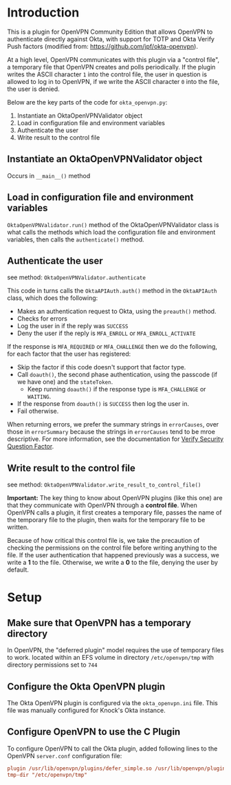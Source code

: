 # Introduction

This is a plugin for OpenVPN Community Edition that allows OpenVPN to authenticate directly against Okta, with support for TOTP and Okta Verify Push factors (modified from: <https://github.com/jpf/okta-openvpn>).

At a high level, OpenVPN communicates with this plugin via a "control file", a temporary file that OpenVPN creates and polls periodically. 
If the plugin writes the ASCII character `1` into the control file, the user in question is allowed to log in to OpenVPN, if we write the ASCII character `0` into the file, the user is denied.

Below are the key parts of the code for `okta_openvpn.py`:

1.  Instantiate an OktaOpenVPNValidator object
2.  Load in configuration file and environment variables
3.  Authenticate the user
4.  Write result to the control file

## Instantiate an OktaOpenVPNValidator object

Occurs in `__main__()` method

## Load in configuration file and environment variables

`OktaOpenVPNValidator.run()` method of the OktaOpenVPNValidator class is what calls the methods which load the configuration file and environment variables, then calls the `authenticate()` method.

## Authenticate the user

see method: `OktaOpenVPNValidator.authenticate`

This code in turns calls the `OktaAPIAuth.auth()` method in the `OktaAPIAuth` class, which does the following:

-   Makes an authentication request to Okta, using the `preauth()` method.
-   Checks for errors
-   Log the user in if the reply was `SUCCESS`
-   Deny the user if the reply is `MFA_ENROLL` or `MFA_ENROLL_ACTIVATE`

If the response is `MFA_REQUIRED` or `MFA_CHALLENGE` then we do the following, for each factor that the user has registered:

-   Skip the factor if this code doesn't support that factor type.
-   Call `doauth()`, the second phase authentication, using the passcode (if we have one) and the `stateToken`.
    -   Keep running `doauth()` if the response type is `MFA_CHALLENGE` or `WAITING`.
-   If the response from `doauth()` is `SUCCESS` then log the user in.
-   Fail otherwise.

When returning errors, we prefer the summary strings in `errorCauses`, over those in `errorSummary` because the strings in `errorCauses` tend to be mroe descriptive. For more information, see the documentation for [Verify Security Question Factor](http://developer.okta.com/docs/api/resources/authn.html#verify-security-question-factor).

## Write result to the control file

see method: `OktaOpenVPNValidator.write_result_to_control_file()`

**Important:** The key thing to know about OpenVPN plugins (like this one) are that they communicate with OpenVPN through a **control file**. 
When OpenVPN calls a plugin, it first creates a temporary file, passes the name of the temporary file to the plugin, then waits for the temporary file to be written.

Because of how critical this control file is, we take the precaution of checking the permissions on the control file before writing anything to the file.
If the user authentication that happened previously was a success, we write a **1** to the file. Otherwise, we write a **0** to the file, denying the user by default.

# Setup

## Make sure that OpenVPN has a temporary directory

In OpenVPN, the "deferred plugin" model requires the use of temporary files to work.
located within an EFS volume in directory `/etc/openvpn/tmp` with directory permissions set to `744`

## Configure the Okta OpenVPN plugin

The Okta OpenVPN plugin is configured via the `okta_openvpn.ini` file. 
This file was manually configured for Knock's Okta instance.

## Configure OpenVPN to use the C Plugin

To configure OpenVPN to call the Okta plugin, added following lines to the OpenVPN `server.conf` configuration file:
```ini
plugin /usr/lib/openvpn/plugins/defer_simple.so /usr/lib/openvpn/plugins/okta_openvpn.py
tmp-dir "/etc/openvpn/tmp"
```
